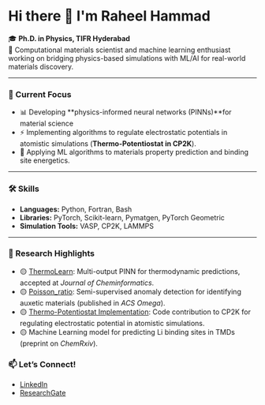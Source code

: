 # Hi there 👋 I'm Raheel Hammad

🎓 **Ph.D. in Physics, TIFR Hyderabad**  
🔬 Computational materials scientist and machine learning enthusiast working on bridging physics-based simulations with ML/AI for real-world materials discovery.

---

### 🌟 Current Focus

- 📊 Developing **physics-informed neural networks (PINNs)**for material science
- ⚡ Implementing algorithms to regulate electrostatic potentials in atomistic simulations (**Thermo-Potentiostat in CP2K**).
- 🧠 Applying ML algorithms to materials property prediction and binding site energetics.

---

### 🛠️ Skills

- **Languages:** Python, Fortran, Bash  
- **Libraries:** PyTorch, Scikit-learn, Pymatgen, PyTorch Geometric  
- **Simulation Tools:** VASP, CP2K, LAMMPS  
---

### 🔬 Research Highlights

- 🟡 [ThermoLearn](https://github.com/Sudo-Raheel/ThermoLearn): Multi-output PINN for thermodynamic predictions, accepted at *Journal of Cheminformatics*.
- 🟡 [Poisson_ratio](https://github.com/Sudo-Raheel/Poisson_ratio): Semi-supervised anomaly detection for identifying auxetic materials (published in *ACS Omega*).
- 🟡 [Thermo-Potentiostat Implementation](https://github.com/Sudo-Raheel/Potentiostat_cp2k_implementation): Code contribution to CP2K for regulating electrostatic potential in atomistic simulations.
- 🟡 Machine Learning model for predicting Li binding sites in TMDs (preprint on *ChemRxiv*).



### 📫 Let’s Connect!

- [LinkedIn](https://www.linkedin.com/in/raheel-hammad-303908209/)
- [ResearchGate](https://www.researchgate.net/profile/Raheel-Hammad-2?ev=hdr_xprf)




